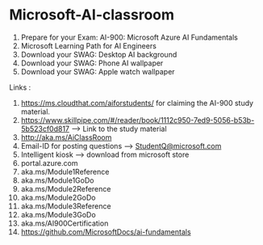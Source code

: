 # Microsoft-AI-classroom

1. Prepare for your Exam: AI-900: Microsoft Azure AI Fundamentals
2. Microsoft Learning Path for AI Engineers
3. Download your SWAG: Desktop AI background
4. Download your SWAG: Phone AI wallpaper
5. Download your SWAG: Apple watch wallpaper

Links : 
1. https://ms.cloudthat.com/aiforstudents/ for claiming the AI-900 study material.
2. https://www.skillpipe.com/#/reader/book/1112c950-7ed9-5056-b53b-5b523cf0d817 --> Link to the study material
3. http://aka.ms/AiClassRoom
4. Email-ID for posting questions --> StudentQ@microsoft.com
5. Intelligent kiosk --> download from microsoft store
6. portal.azure.com
7. aka.ms/Module1Reference
8. aka.ms/Module1GoDo
9. aka.ms/Module2Reference
10. aka.ms/Module2GoDo
11. aka.ms/Module3Reference
12. aka.ms/Module3GoDo
13. aka.ms/AI900Certification
14. https://github.com/MicrosoftDocs/ai-fundamentals
